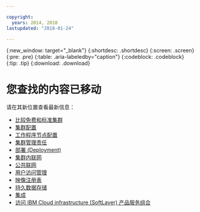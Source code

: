 ```yaml
---

copyright:
  years: 2014, 2018
lastupdated: "2018-01-24"

---
```


{:new_window: target="_blank"}
{:shortdesc: .shortdesc}
{:screen: .screen}
{:pre: .pre}
{:table: .aria-labeledby="caption"}
{:codeblock: .codeblock}
{:tip: .tip}
{:download: .download}

# 您查找的内容已移动

请在其新位置查看最新信息：
 - [比较免费和标准集群](cs_why.html#cluster_types)
 - [集群配置](cs_clusters.html#planning_clusters)
 - [工作程序节点配置](cs_clusters.html#planning_worker_nodes)
 - [集群管理责任](cs_why.html#responsibilities)
 - [部署 (Deployment)](cs_app.html#highly_available_apps)
 - [集群内联网](cs_secure.html#in_cluster_network)
 - [公共联网](cs_network_planning.html#planning)
 - [用户访问管理](cs_users.html#users)
 - [映像注册表](cs_images.html#planning)
 - [持久数据存储](cs_storage.html#planning)
 - [集成](cs_integrations.html#integrations)
 - [访问 IBM Cloud infrastructure (SoftLayer) 产品服务组合](cs_infrastructure.html#unify_accounts)
